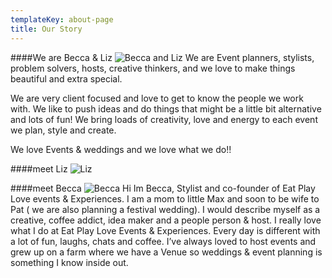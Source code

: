 ```yaml
---
templateKey: about-page
title: Our Story
---
```

####We are Becca & Liz
![Becca and Liz](/img/about.jpg)
We are Event planners, stylists, problem solvers, hosts, creative thinkers, and we love to make things beautiful and extra special.

We are very client focused and love to get to know the people we work with.  We like to push ideas and do things that might be a little bit alternative and lots of fun! We bring loads of creativity, love and energy to each event we plan, style and create.

We love Events & weddings and we love what we do!!

####meet Liz
![Liz](/img/liz.jpg)

####meet Becca
![Becca](/img/becca.jpg)
Hi Im Becca, Stylist and co-founder of Eat Play Love events & Experiences. I am a mom to little Max and soon to be wife to Pat ( we are also planning a festival wedding). I would describe myself as a creative, coffee addict, idea maker and a people person & host.
I really love what I do at Eat Play Love Events & Experiences. Every day is different with a lot of fun, laughs, chats and coffee. I’ve always loved to host events and grew up on a farm where we have a Venue so weddings & event planning is something I know inside out.
